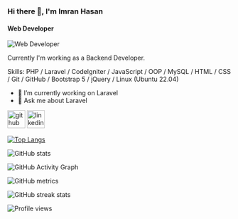 <!--
### Hi there 👋



**Imran-Hsn/Imran-Hsn** is a ✨ _special_ ✨ repository because its `README.md` (this file) appears on your GitHub profile.

Here are some ideas to get you started:

- 🔭 I’m currently working on Laravel
- 🌱 I’m currently learning New technologies
- 👯 I’m looking to collaborate on GitHub

- 🤔 I’m looking for help with ... 
- 💬 Ask me about ...
- 📫 How to reach me: ...
- 😄 Pronouns: ...
- ⚡ Fun fact: ...


-->

### Hi there 👋, I'm Imran Hasan
#### Web Developer
![Web Developer](https://media-exp1.licdn.com/dms/image/D5616AQGfWITrf1SPuw/profile-displaybackgroundimage-shrink_350_1400/0/1667641049910?e=1672876800&v=beta&t=2_qFth7axt80OO0XyBkpVgdLWF6r7t35wUfQTyyNDJc)

Currently I'm working as a Backend Developer. 




Skills: PHP / Laravel / CodeIgniter / JavaScript / OOP / MySQL / HTML / CSS / Git / GitHub / Bootstrap 5 / jQuery / Linux (Ubuntu 22.04)

- 🔭 I’m currently working on Laravel 
- 💬 Ask me about Laravel



[<img src='https://cdn.jsdelivr.net/npm/simple-icons@3.0.1/icons/github.svg' alt='github' height='40'>](https://github.com/Imran-Hsan)  [<img src='https://cdn.jsdelivr.net/npm/simple-icons@3.0.1/icons/linkedin.svg' alt='linkedin' height='40'>](https://www.linkedin.com/in/imran-hasanpi/)  
 

[![Top Langs](https://github-readme-stats.vercel.app/api/top-langs/?username=Imran-Hsn)](https://github.com/anuraghazra/github-readme-stats)

![GitHub stats](https://github-readme-stats.vercel.app/api?username=Imran-Hsn&show_icons=true&count_private=true)  

![GitHub Activity Graph](https://activity-graph.herokuapp.com/graph?username=Imran-Hsn)  

![GitHub metrics](https://metrics.lecoq.io/Imran-Hsn)  

![GitHub streak stats](https://github-readme-streak-stats.herokuapp.com/?user=Imran-Hsn)  

![Profile views](https://gpvc.arturio.dev/Imran-Hsn)  





























